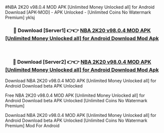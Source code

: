 #NBA 2K20 v98.0.4 MOD APK [Unlimited Money Unlocked all] for Android Download [APK-MOD] - APK Unlocked - [Unlimited Coins No Watermark Premium] yklsj



<div align="center">

<h3>🔴 Download [Server1] 👉👉 <a href="https://momento.my/?title=NBA_2K20_v98.0.4_MOD_APK_[Unlimited_Money_Unlocked_all]_for_Android_Download">NBA 2K20 v98.0.4 MOD APK [Unlimited Money Unlocked all] for Android Download Mod Apk</a></h3><br>

<h3>🔴 Download [Server2] 👉👉 <a href="https://momento.my/?title=NBA_2K20_v98.0.4_MOD_APK_[Unlimited_Money_Unlocked_all]_for_Android_Download">NBA 2K20 v98.0.4 MOD APK [Unlimited Money Unlocked all] for Android Download Mod Apk</a></h3>
</div>



Download NBA 2K20 v98.0.4 MOD APK [Unlimited Money Unlocked all] for Android Download beta APK Unlocked

Free NBA 2K20 v98.0.4 MOD APK [Unlimited Money Unlocked all] for Android Download beta APK Unlocked [Unlimited Coins No Watermark Premium]

Download NBA 2K20 v98.0.4 MOD APK [Unlimited Money Unlocked all] for Android Download beta APK Unlocked [Unlimited Coins No Watermark Premium] Mod For Android
